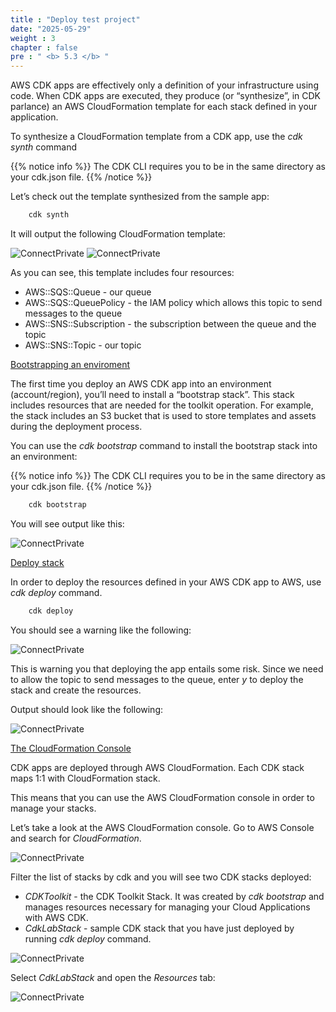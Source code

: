 ```yaml
---
title : "Deploy test project"
date: "2025-05-29"
weight : 3
chapter : false
pre : " <b> 5.3 </b> "
---
```



AWS CDK apps are effectively only a definition of your infrastructure using code. When CDK apps are executed, they produce (or “synthesize”, in CDK parlance) an AWS CloudFormation template for each stack defined in your application.

To synthesize a CloudFormation template from a CDK app, use the *cdk synth* command

{{% notice info %}}
The CDK CLI requires you to be in the same directory as your cdk.json file.
{{% /notice %}}

Let’s check out the template synthesized from the sample app:

```csharp
    cdk synth
```

It will output the following CloudFormation template:

![ConnectPrivate](../../images/5-Infrastructure/5.3.png)
![ConnectPrivate](../../images/5-Infrastructure/5.3.1.png)

As you can see, this template includes four resources:

- AWS::SQS::Queue - our queue
- AWS::SQS::QueuePolicy - the IAM policy which allows this topic to send messages to the queue
- AWS::SNS::Subscription - the subscription between the queue and the topic
- AWS::SNS::Topic - our topic

[Bootstrapping an enviroment](#)

The first time you deploy an AWS CDK app into an environment (account/region), you’ll need to install a “bootstrap stack”. This stack includes resources that are needed for the toolkit operation. For example, the stack includes an S3 bucket that is used to store templates and assets during the deployment process.

You can use the *cdk bootstrap* command to install the bootstrap stack into an environment:

{{% notice info %}}
The CDK CLI requires you to be in the same directory as your cdk.json file.
{{% /notice %}}

```csharp
    cdk bootstrap
```
You will see output like this:

![ConnectPrivate](../../images/5-Infrastructure/5.4.png)

[Deploy stack](#)

In order to deploy the resources defined in your AWS CDK app to AWS, use *cdk deploy* command.

```csharp
    cdk deploy
```
You should see a warning like the following:

![ConnectPrivate](../../images/5-Infrastructure/5.5.png)

This is warning you that deploying the app entails some risk. Since we need to allow the topic to send messages to the queue, enter *y* to deploy the stack and create the resources.

Output should look like the following:

![ConnectPrivate](../../images/5-Infrastructure/5.6.png)

[The CloudFormation Console](#)

CDK apps are deployed through AWS CloudFormation. Each CDK stack maps 1:1 with CloudFormation stack.

This means that you can use the AWS CloudFormation console in order to manage your stacks.

Let’s take a look at the AWS CloudFormation console. Go to AWS Console and search for *CloudFormation*.

![ConnectPrivate](../../images/5-Infrastructure/5.7.png)

Filter the list of stacks by cdk and you will see two CDK stacks deployed:

- *CDKToolkit* - the CDK Toolkit Stack. It was created by *cdk bootstrap* and manages resources necessary for managing your Cloud Applications with AWS CDK.
- *CdkLabStack* - sample CDK stack that you have just deployed by running *cdk deploy* command.

![ConnectPrivate](../../images/5-Infrastructure/5.8.png)

Select *CdkLabStack* and open the *Resources* tab:

![ConnectPrivate](../../images/5-Infrastructure/5.9.png)
